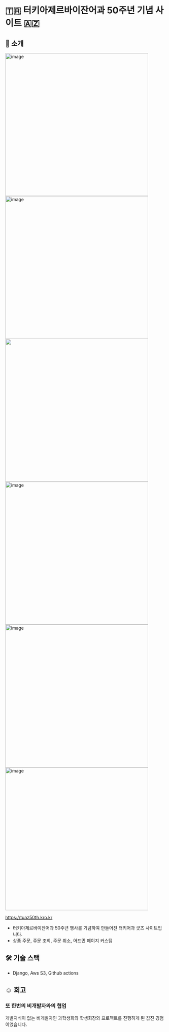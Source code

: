 # 🇹🇷 터키아제르바이잔어과 50주년 기념 사이트 🇦🇿
## 🌟 소개

<img width="450" alt="image" src="https://github.com/leehjhjhj/tuaz50th/assets/102458609/889f3529-a394-41ca-aeb4-ea2a87957a9b">
<img width="450" alt="image" src="https://github.com/leehjhjhj/tuaz50th/assets/102458609/aa88b94b-d0c7-4013-b533-7d887da12c03">
<img width="450="image" src="https://github.com/leehjhjhj/tuaz50th/assets/102458609/4f96fa6d-442a-47ae-b962-6c2fdc02edf6">
<img width="450" alt="image" src="https://github.com/leehjhjhj/tuaz50th/assets/102458609/e7f57433-a2b2-40d7-98f6-55df6fb2e600">
<img width="450" alt="image" src="https://github.com/leehjhjhj/tuaz50th/assets/102458609/f909d184-ba87-42b3-ad13-f038b503e773">
<img width="450" alt="image" src="https://github.com/leehjhjhj/tuaz50th/assets/102458609/f11ca87a-201a-498b-b015-dc97bd9da9ac">

https://tuaz50th.kro.kr
- 터키아제르바이잔어과 50주년 행사를 기념하여 만들어진 터키어과 굿즈 사이트입니다.
- 상품 주문, 주문 조회, 주문 취소, 어드민 페이지 커스텀
  
## 🛠️ 기술 스택
- Django, Aws S3, Github actions

## ☺️ 회고
### 또 한번의 비개발자와의 협업
개발지식이 없는 비개발자인 과학생회와 학생회장와 프로젝트를 진행하게 된 값진 경험이었습니다. 
